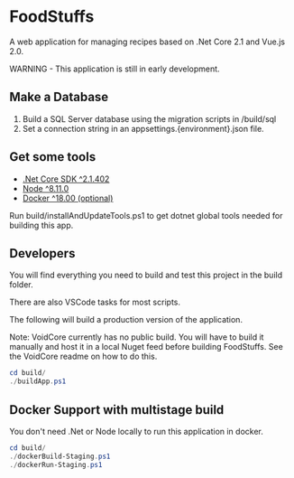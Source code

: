 # FoodStuffs

A web application for managing recipes based on .Net Core 2.1 and Vue.js 2.0.

WARNING - This application is still in early development.

## Make a Database

1. Build a SQL Server database using the migration scripts in /build/sql
2. Set a connection string in an appsettings.{environment}.json file.

## Get some tools

- [.Net Core SDK ^2.1.402](https://www.microsoft.com/net/download)
- [Node ^8.11.0](https://nodejs.org/en/)
- [Docker ^18.00 (optional)](https://docker.com)

Run build/installAndUpdateTools.ps1 to get dotnet global tools needed for building this app.

## Developers

You will find everything you need to build and test this project in the build folder.

There are also VSCode tasks for most scripts.

The following will build a production version of the application.

Note: VoidCore currently has no public build. You will have to build it manually and host it in a local Nuget feed before building FoodStuffs. See the VoidCore readme on how to do this.

```powershell
cd build/
./buildApp.ps1
```

## Docker Support with multistage build

You don't need .Net or Node locally to run this application in docker.

```powershell
cd build/
./dockerBuild-Staging.ps1
./dockerRun-Staging.ps1
```

